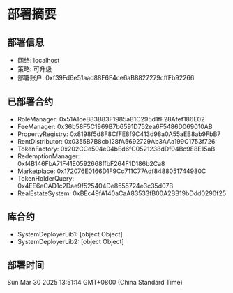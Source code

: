 # 部署摘要

## 部署信息
- 网络: localhost
- 策略: 可升级
- 部署账户: 0xf39Fd6e51aad88F6F4ce6aB8827279cffFb92266

## 已部署合约
- RoleManager: 0x51A1ceB83B83F1985a81C295d1fF28Afef186E02
- FeeManager: 0x36b58F5C1969B7b6591D752ea6F5486D069010AB
- PropertyRegistry: 0x8198f5d8F8CfFE8f9C413d98a0A55aEB8ab9FbB7
- RentDistributor: 0x0355B7B8cb128fA5692729Ab3AAa199C1753f726
- TokenFactory: 0x202CCe504e04bEd6fC0521238dDf04Bc9E8E15aB
- RedemptionManager: 0xf4B146FbA71F41E0592668ffbF264F1D186b2Ca8
- Marketplace: 0x172076E0166D1F9Cc711C77Adf8488051744980C
- TokenHolderQuery: 0x4EE6eCAD1c2Dae9f525404De8555724e3c35d07B
- RealEstateSystem: 0xBEc49fA140aCaA83533fB00A2BB19bDdd0290f25

## 库合约
- SystemDeployerLib1: [object Object]
- SystemDeployerLib2: [object Object]

## 部署时间
Sun Mar 30 2025 13:51:14 GMT+0800 (China Standard Time)
